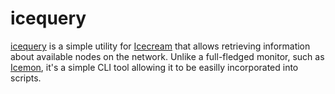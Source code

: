 icequery
========
[icequery](icequery) is a simple utility for [Icecream](https://github.com/icecc/icecream)
that allows retrieving information about available nodes on the network.
Unlike a full-fledged monitor, such as [Icemon](https://github.com/icecc/icemon), it's a simple
CLI tool allowing it to be easilly incorporated into scripts.